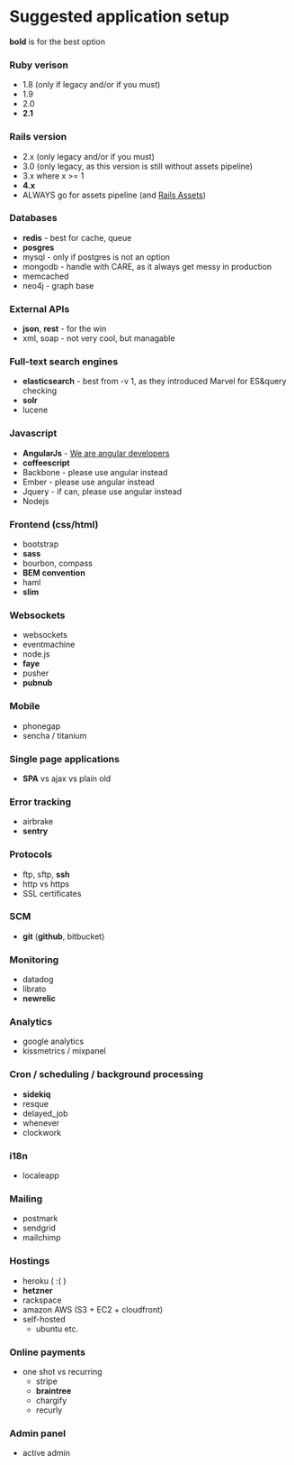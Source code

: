 # Suggested application setup

**bold** is for the best option

### Ruby verison
* 1.8 (only if legacy and/or if you must)
* 1.9
* 2.0
* **2.1**

### Rails version
* 2.x (only legacy and/or if you must)
* 3.0 (only legacy, as this version is still without assets pipeline)
* 3.x where x >= 1
* **4.x**
* ALWAYS go for assets pipeline (and [Rails Assets](https://rails-assets.org/))

### Databases
* **redis** - best for cache, queue
* **posgres**
* mysql - only if postgres is not an option
* mongodb - handle with CARE, as it always get messy in production
* memcached
* neo4j - graph base

### External APIs
* **json**, **rest** - for the win
* xml, soap - not very cool, but managable

### Full-text search engines
* **elasticsearch** - best from -v 1, as they introduced Marvel for ES&query checking
* **solr**
* lucene

### Javascript
* **AngularJs** - [We are angular developers](http://codetunes.com/2013/we-re-angularjs-developers/)
* **coffeescript**
* Backbone - please use angular instead
* Ember - please use angular instead
* Jquery - if can, please use angular instead
* Nodejs


### Frontend (css/html)
* bootstrap
* **sass**
* bourbon, compass
* **BEM convention**
* haml
* **slim**

### Websockets
* websockets
* eventmachine
* node.js
* **faye**
* pusher
* **pubnub**

### Mobile
* phonegap
* sencha / titanium

### Single page applications
* **SPA** vs ajax vs plain old

### Error tracking
* airbrake
* **sentry**

### Protocols
* ftp, sftp, **ssh**
* http vs https
* SSL certificates

### SCM
* **git** (**github**, bitbucket)

### Monitoring
* datadog
* librato
* **newrelic**

### Analytics

* google analytics
* kissmetrics / mixpanel

### Cron / scheduling / background processing
* **sidekiq**
* resque
* delayed_job
* whenever
* clockwork

### i18n
* localeapp

### Mailing
* postmark
* sendgrid
* mailchimp

### Hostings
* heroku ( :( )
* **hetzner**
* rackspace
* amazon AWS (S3 + EC2 + cloudfront)
* self-hosted
  * ubuntu etc.

### Online payments
* one shot vs recurring
  * stripe
  * **braintree**
  * chargify
  * recurly


### Admin panel
* active admin
